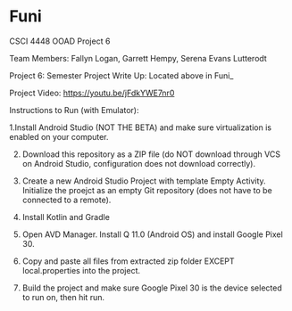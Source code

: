 # Funi
CSCI 4448 OOAD Project 6

Team Members: Fallyn Logan, Garrett Hempy, Serena Evans Lutterodt

Project 6: Semester Project Write Up: Located above in Funi_

Project Video: https://youtu.be/jFdkYWE7nr0


Instructions to Run (with Emulator): 

1.Install Android Studio (NOT THE BETA) and make sure virtualization is enabled on your computer. 

2. Download this repository as a ZIP file (do NOT download through VCS on Android Studio, configuration does not download correctly). 

3. Create a new Android Studio Project with template Empty Activity. Initialize the proejct as an empty Git repository (does not have to be connected to a remote).

4. Install Kotlin and Gradle

5. Open AVD Manager. Install Q 11.0 (Android OS) and install Google Pixel 30.

6. Copy and paste all files from extracted zip folder EXCEPT local.properties into the project. 

7. Build the project and make sure Google Pixel 30 is the device selected to run on, then hit run.

